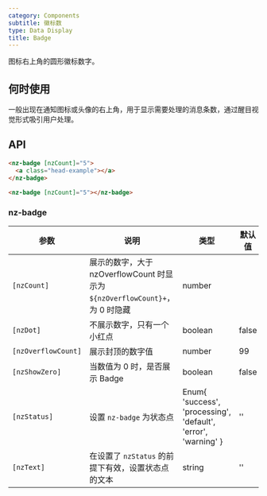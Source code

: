 ```yaml
---
category: Components
subtitle: 徽标数
type: Data Display
title: Badge
---
```


图标右上角的圆形徽标数字。

## 何时使用

一般出现在通知图标或头像的右上角，用于显示需要处理的消息条数，通过醒目视觉形式吸引用户处理。

## API

```html
<nz-badge [nzCount]="5">
  <a class="head-example"></a>
</nz-badge>
```

```html
<nz-badge [nzCount]="5"></nz-badge>
```

### nz-badge

| 参数 | 说明 | 类型 | 默认值 |
| --- | --- | --- | --- |
| `[nzCount]` | 展示的数字，大于 nzOverflowCount 时显示为 `${nzOverflowCount}+`，为 0 时隐藏 | number |  |
| `[nzDot]` | 不展示数字，只有一个小红点 | boolean | false |
| `[nzOverflowCount]` | 展示封顶的数字值 | number | 99 |
| `[nzShowZero]` | 当数值为 0 时，是否展示 Badge | boolean | false |
| `[nzStatus]` | 设置 `nz-badge` 为状态点 | Enum{ 'success', 'processing', 'default', 'error', 'warning' } | '' |
| `[nzText]` | 在设置了 `nzStatus` 的前提下有效，设置状态点的文本 | string | '' |
